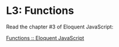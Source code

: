 # L3: Functions

Read the chapter #3 of Eloquent JavaScript:

[Functions :: Eloquent JavaScript](https://eloquentjavascript.net/03_functions.html)
